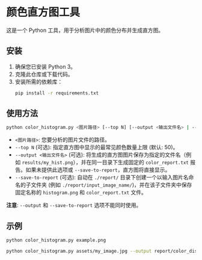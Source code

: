 # 颜色直方图工具

这是一个 Python 工具，用于分析图片中的颜色分布并生成直方图。

## 安装

1.  确保您已安装 Python 3。
2.  克隆此仓库或下载代码。
3.  安装所需的依赖库：
    ```bash
    pip install -r requirements.txt
    ```

## 使用方法

```bash
python color_histogram.py <图片路径> [--top N] [--output <输出文件名> | --save-to-report]
```

*   `<图片路径>`: 您要分析的图片文件的路径。
*   `--top N` (可选): 指定直方图中显示的最常见颜色数量上限 (默认: 50)。
*   `--output <输出文件名>` (可选): 将生成的直方图图片保存为指定的文件名（例如 `results/my_hist.png`），并在同一目录下生成固定的 `color_report.txt` 报告。如果未提供此选项或 `--save-to-report`，直方图将直接显示。
*   `--save-to-report` (可选): 自动在 `./report/` 目录下创建一个以输入图片名命名的子文件夹 (例如 `./report/input_image_name/`)，并在该子文件夹中保存固定名称的 `histogram.png` 和 `color_report.txt` 文件。

**注意**: `--output` 和 `--save-to-report` 选项不能同时使用。

## 示例

```bash
python color_histogram.py example.png
```

```bash
python color_histogram.py assets/my_image.jpg --output report/color_distribution.png
``` 